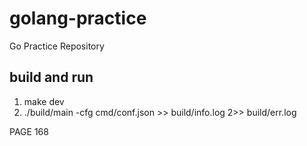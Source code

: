 # golang-practice
Go Practice Repository

## build and run
1. make dev
2. ./build/main -cfg cmd/conf.json >> build/info.log 2>> build/err.log


PAGE 168
